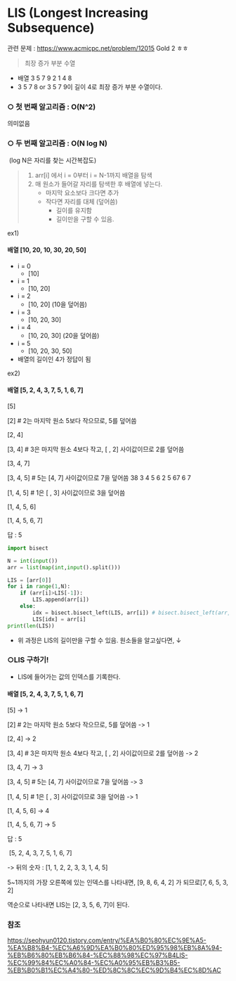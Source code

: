 # LIS (Longest Increasing Subsequence)

관련 문제 : https://www.acmicpc.net/problem/12015  Gold 2 ㅎㅎ

> 최장 증가 부분 수열

- 배열 3 5 7 9 2 1 4 8
- 3 5 7 8 or 3 5 7 9이 길이 4로 최장 증가 부분 수열이다.



### ○ 첫 번째 알고리즘 : O(N^2)

의미없음

### ○ 두 번째 알고리즘 : O(N log N)

​	(log N은 자리를 찾는 시간복잡도)

> 1.  arr[i] 에서 i = 0부터 i = N-1까지 배열을 탐색
> 2. 매 원소가 들어갈 자리를 탐색한 후 배열에 넣는다.
>    - 마지막 요소보다 크다면 추가
>    - 작다면 자리를 대체 (덮어씀)
>      - 길이를 유지함
>      - 길이만을 구할 수 있음.

ex1)

#### 배열 [10, 20, 10, 30, 20, 50]

- i = 0
  - [10]
- i = 1
  - [10, 20]
- i = 2
  - [10, 20] (10을 덮어씀)
- i = 3
  - [10, 20, 30]
- i = 4
  - [10, 20, 30] (20을 덮어씀)
- i = 5
  - [10, 20, 30, 50]
- 배열의 길이인 4가 정답이 됨

ex2)

#### 배열 [5, 2, 4, 3, 7, 5, 1, 6, 7]

[5]

[2]     # 2는 마지막 원소 5보다 작으므로, 5를 덮어씀

[2, 4]    

[3, 4]      # 3은 마지막 원소 4보다 작고, [ , 2] 사이값이므로 2를 덮어씀

[3, 4, 7]

[3, 4, 5]      # 5는 [4, 7] 사이값이므로 7을 덮어씀 38 3 4 5 6 2 5 67  6 7

[1, 4, 5]      # 1은 [ , 3] 사이값이므로  3을 덮어씀

[1, 4, 5, 6] 

[1, 4, 5, 6, 7]

답 : 5

```python
import bisect

N = int(input())
arr = list(map(int,input().split()))

LIS = [arr[0]]
for i in range(1,N):
    if (arr[i]>LIS[-1]):
        LIS.append(arr[i])
    else:
        idx = bisect.bisect_left(LIS, arr[i]) # bisect.bisect_left(arr,x) : 정렬되어있다면 arr의 x가 들어갈 인덱스를 binary Search를 통해 반환
        LIS[idx] = arr[i]
print(len(LIS))
```



- 위 과정은 LIS의 길이만을 구할 수 있음. 원소들을 알고싶다면, ↓



### ○LIS 구하기! 

- LIS에 들어가는 값의 인덱스를 기록한다.

#### 배열 [5, 2, 4, 3, 7, 5, 1, 6, 7]

[5]                                            -> 1

[2]     # 2는 마지막 원소 5보다 작으므로, 5를 덮어씀    -> 1

[2, 4]                                                                                    -> 2

[3, 4]      # 3은 마지막 원소 4보다 작고, [ , 2] 사이값이므로 2를 덮어씀  -> 2

[3, 4, 7]                                                                                                -> 3

[3, 4, 5]      # 5는 [4, 7] 사이값이므로 7을 덮어씀                           -> 3

[1, 4, 5]      # 1은 [ , 3] 사이값이므로  3을 덮어씀                           -> 1

[1, 4, 5, 6]                                                                            -> 4

[1, 4, 5, 6, 7]                                                                        -> 5

답 : 5

​                        [5, 2, 4, 3, 7, 5, 1, 6, 7]

-> 뒤의 숫자 : [1, 1, 2, 2, 3, 3, 1, 4, 5]

5~1까지의 가장 오른쪽에 있는 인덱스를 나타내면, [9, 8, 6, 4, 2] 가 되므로[7, 6, 5, 3, 2]

역순으로 나타내면 LIS는 [2, 3, 5, 6, 7]이 된다.





### 참조

https://seohyun0120.tistory.com/entry/%EA%B0%80%EC%9E%A5-%EA%B8%B4-%EC%A6%9D%EA%B0%80%ED%95%98%EB%8A%94-%EB%B6%80%EB%B6%84-%EC%88%98%EC%97%B4LIS-%EC%99%84%EC%A0%84-%EC%A0%95%EB%B3%B5-%EB%B0%B1%EC%A4%80-%ED%8C%8C%EC%9D%B4%EC%8D%AC

